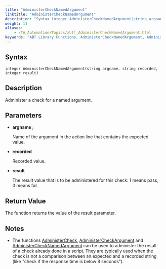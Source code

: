 ```yaml
--- 
title: "AdministerCheckNamedArgument"
linktitle: "AdministerCheckNamedArgument"
description: "Syntax integer AdministerCheckNamedArgument(string argname, string recorded, integer result) Description Administer a check for a named argument. Parameters argname  Name of the argument in the action ..."
weight: 11
aliases: 
    - /TA_Automation/Topics/abtf_AdministerCheckNamedArgument.html
keywords: "ABT Library Functions, AdministerCheckNamedArgument, AdministerCheckNamedArgument (ABT library function)"
---
```


## Syntax

`integer AdministerCheckNamedArgument(string argname, string recorded, integer result)`

## Description

Administer a check for a named argument.

## Parameters

-   **argname ;**

    Name of the argument in the action line that contains the expected value.

-   **recorded**

    Recorded value.

-   **result**

    The result value that is to be administered for this check: 1 means pass, 0 means fail.


## Return Value

The function returns the value of the result parameter.

## Notes

-   The functions [AdministerCheck](/reuse/../TA_Automation/Topics/abtf_AdministerCheck.html), [AdministerCheckArgument](/reuse/../TA_Automation/Topics/abtf_AdministerCheckArgument.html) and [AdministerCheckNamedArgument](/reuse/../TA_Automation/Topics/abtf_AdministerCheckNamedArgument.html) can be used to administer the result of a check already done in a script. They are typically used when the check is not a comparison between an expected and a recorded string \(like "check if the response time is below 8 seconds"\).

